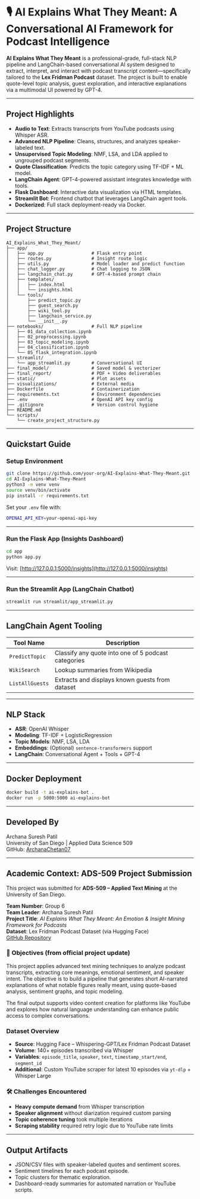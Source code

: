 
# 🎙️ AI Explains What They Meant: A Conversational AI Framework for Podcast Intelligence

**AI Explains What They Meant** is a professional-grade, full-stack NLP pipeline and LangChain-based conversational AI system designed to extract, interpret, and interact with podcast transcript content—specifically tailored to the **Lex Fridman Podcast** dataset. The project is built to enable quote-level topic analysis, guest exploration, and interactive explanations via a multimodal UI powered by GPT-4.

---

## Project Highlights

-  **Audio to Text**: Extracts transcripts from YouTube podcasts using Whisper ASR.
-  **Advanced NLP Pipeline**: Cleans, structures, and analyzes speaker-labeled text.
-  **Unsupervised Topic Modeling**: NMF, LSA, and LDA applied to ungrouped podcast segments.
-  **Quote Classification**: Predicts the topic category using TF-IDF + ML model.
-  **LangChain Agent**: GPT-4-powered assistant integrates knowledge with tools.
-  **Flask Dashboard**: Interactive data visualization via HTML templates.
-  **Streamlit Bot**: Frontend chatbot that leverages LangChain agent tools.
-  **Dockerized**: Full stack deployment-ready via Docker.

---

## Project Structure

```
AI_Explains_What_They_Meant/
├── app/
│   ├── app.py                  # Flask entry point
│   ├── routes.py               # Insight route logic
│   ├── utils.py                # Model loader and predict function
│   ├── chat_logger.py          # Chat logging to JSON
│   ├── langchain_chat.py       # GPT-4-based prompt chain
│   ├── templates/
│   │   ├── index.html
│   │   └── insights.html
│   └── tools/
│       ├── predict_topic.py
│       ├── guest_search.py
│       ├── wiki_tool.py
│       ├── langchain_service.py
│       └── __init__.py
├── notebooks/                  # Full NLP pipeline
│   ├── 01_data_collection.ipynb
│   ├── 02_preprocessing.ipynb
│   ├── 03_topic_modeling.ipynb
│   ├── 04_classification.ipynb
│   └── 05_flask_integration.ipynb
├── streamlit/
│   └── app_streamlit.py        # Conversational UI
├── final_model/                # Saved model & vectorizer
├── final_report/               # PDF + Video deliverables
├── static/                     # Plot assets
├── visualizations/             # External media
├── Dockerfile                  # Containerization
├── requirements.txt            # Environment dependencies
├── .env                        # OpenAI API key config
├── .gitignore                  # Version control hygiene
├── README.md
└── scripts/
    └── create_project_structure.py
```

---

## Quickstart Guide

### Setup Environment

```bash
git clone https://github.com/your-org/AI-Explains-What-They-Meant.git
cd AI-Explains-What-They-Meant
python3 -m venv venv
source venv/bin/activate
pip install -r requirements.txt
```

Set your `.env` file with:
```bash
OPENAI_API_KEY=your-openai-api-key
```

---

### Run the Flask App (Insights Dashboard)

```bash
cd app
python app.py
```

Visit: [http://127.0.0.1:5000/insights](http://127.0.0.1:5000/insights)

---

###  Run the Streamlit App (LangChain Chatbot)

```bash
streamlit run streamlit/app_streamlit.py
```

---

## LangChain Agent Tooling

| Tool Name        | Description |
|------------------|-------------|
| `PredictTopic`   | Classify any quote into one of 5 podcast categories |
| `WikiSearch`     | Lookup summaries from Wikipedia |
| `ListAllGuests`  | Extracts and displays known guests from dataset |

---

##  NLP Stack

- **ASR**: OpenAI Whisper
- **Modeling**: TF-IDF + LogisticRegression
- **Topic Models**: NMF, LSA, LDA
- **Embeddings**: (Optional) `sentence-transformers` support
- **LangChain**: Conversational Agent + Tools + GPT-4
---

##  Docker Deployment

```bash
docker build -t ai-explains-bot .
docker run -p 5000:5000 ai-explains-bot
```
---
## Developed By

Archana Suresh Patil  
University of San Diego | Applied Data Science 509  
GitHub: [ArchanaChetan07](https://github.com/ArchanaChetan07)

---

## Academic Context: ADS-509 Project Submission

This project was submitted for **ADS-509 – Applied Text Mining** at the University of San Diego.

**Team Number**: Group 6  
**Team Leader**: Archana Suresh Patil  
**Project Title**: *AI Explains What They Meant: An Emotion & Insight Mining Framework for Podcasts*  
**Dataset**: Lex Fridman Podcast Dataset (via Hugging Face)  
[GitHub Repository](https://github.com/ArchanaChetan07/AI-Explains-What-They-Meant.git)

### 🧾 Objectives (from official project update)
This project applies advanced text mining techniques to analyze podcast transcripts, extracting core meanings, emotional sentiment, and speaker intent. The objective is to build a pipeline that generates short AI-narrated explanations of what notable figures really meant, using quote-based analysis, sentiment graphs, and topic modeling.

The final output supports video content creation for platforms like YouTube and explores how natural language understanding can enhance public access to complex conversations.

###  Dataset Overview
- **Source**: Hugging Face – Whispering-GPT/Lex Fridman Podcast Dataset
- **Volume**: 140+ episodes transcribed via Whisper
- **Variables**: `episode_title`, `speaker`, `text`, `timestamp_start/end`, `segment_id`
- **Additional**: Custom YouTube scraper for latest 10 episodes via `yt-dlp` + Whisper Large

### 🛠 Challenges Encountered
- **Heavy compute demand** from Whisper transcription
- **Speaker alignment** without diarization required custom parsing
- **Topic coherence tuning** took multiple iterations
- **Scraping stability** required retry logic due to YouTube rate limits
---

##  Output Artifacts

- JSON/CSV files with speaker-labeled quotes and sentiment scores.
- Sentiment timelines for each podcast episode.
- Topic clusters for thematic exploration.
- Dashboard-ready summaries for automated narration or YouTube scripts.

